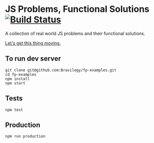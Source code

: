 # JS Problems, Functional Solutions [![Build Status](https://travis-ci.org/Bravilogy/fp-examples.svg?branch=master)](https://travis-ci.org/Bravilogy/fp-examples)
A collection of real world JS problems and their functional solutions.

[Let's get this thing moving.](http://envious-smile.surge.sh/#/)

## To run dev server
```
git clone git@github.com:Bravilogy/fp-examples.git
cd fp-examples
npm install
npm start
```

## Tests
```
npm test
```

## Production
```
npm run production
```

